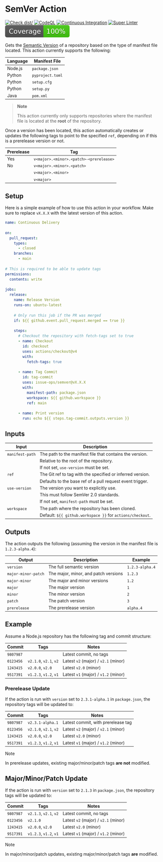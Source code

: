 # SemVer Action

[![Check dist/](https://github.com/issue-ops/semver/actions/workflows/check-dist.yml/badge.svg)](https://github.com/issue-ops/semver/actions/workflows/check-dist.yml)
[![CodeQL](https://github.com/issue-ops/semver/actions/workflows/codeql.yml/badge.svg)](https://github.com/issue-ops/semver/actions/workflows/codeql.yml)
[![Continuous Integration](https://github.com/issue-ops/semver/actions/workflows/continuous-integration.yml/badge.svg)](https://github.com/issue-ops/semver/actions/workflows/continuous-integration.yml)
[![Super Linter](https://github.com/issue-ops/semver/actions/workflows/super-linter.yml/badge.svg)](https://github.com/issue-ops/semver/actions/workflows/super-linter.yml)
[![Code Coverage](./badges/coverage.svg)](./badges/coverage.svg)

Gets the [Semantic Version](https://semver.org/) of a repository based on the
type of manifest file located. This action currently supports the following:

| Language | Manifest File    |
| -------- | ---------------- |
| Node.js  | `package.json`   |
| Python   | `pyproject.toml` |
| Python   | `setup.cfg`      |
| Python   | `setup.py`       |
| Java     | `pom.xml`        |

> **Note**
>
> This action currently only supports repositories where the manifest file is
> located at the **root** of the repository.

Once a version has been located, this action automatically creates or updates
the following tags to point to the specified `ref`, depending on if this is a
prerelease version or not.

| Prerelease | Tag                                     |
| ---------- | --------------------------------------- |
| Yes        | `v<major>.<minor>.<patch>-<prerelease>` |
| No         | `v<major>.<minor>.<patch>`              |
|            | `v<major>.<minor>`                      |
|            | `v<major>`                              |

## Setup

Here is a simple example of how to use this action in your workflow. Make sure
to replace `vX.X.X` with the latest version of this action.

```yml
name: Continuous Delivery

on:
  pull_request:
    types:
      - closed
    branches:
      - main

# This is required to be able to update tags
permissions:
  contents: write

jobs:
  release:
    name: Release Version
    runs-on: ubuntu-latest

    # Only run this job if the PR was merged
    if: ${{ github.event.pull_request.merged == true }}

    steps:
      # Checkout the repository with fetch-tags set to true
      - name: Checkout
        id: checkout
        uses: actions/checkout@v4
        with:
          fetch-tags: true

      - name: Tag Commit
        id: tag-commit
        uses: issue-ops/semver@vX.X.X
        with:
          manifest-path: package.json
          workspace: ${{ github.workspace }}
          ref: main

      - name: Print version
        run: echo ${{ steps.tag-commit.outputs.version }}
```

## Inputs

| Input           | Description                                                |
| --------------- | ---------------------------------------------------------- |
| `manifest-path` | The path to the manifest file that contains the version.   |
|                 | Relative to the root of the repository.                    |
|                 | If not set, `use-version` must be set.                     |
| `ref`           | The Git ref to tag with the specified or inferred version. |
|                 | Defaults to the base ref of a pull request event trigger.  |
| `use-version`   | The version you want to explicitly use.                    |
|                 | This must follow SemVer 2.0 standards.                     |
|                 | If not set, `manifest-path` must be set.                   |
| `workspace`     | The path where the repository has been cloned.             |
|                 | Default: `${{ github.workspace }}` for `actions/checkout`. |

## Outputs

The action outputs the following (assuming the version in the manifest file is
`1.2.3-alpha.4`):

| Output              | Description                          | Example         |
| ------------------- | ------------------------------------ | --------------- |
| `version`           | The full semantic version            | `1.2.3-alpha.4` |
| `major-minor-patch` | The major, minor, and patch versions | `1.2.3`         |
| `major-minor`       | The major and minor versions         | `1.2`           |
| `major`             | The major version                    | `1`             |
| `minor`             | The minor version                    | `2`             |
| `patch`             | The patch version                    | `3`             |
| `prerelease`        | The prerelease version               | `alpha.4`       |

## Example

Assume a Node.js repository has the following tag and commit structure:

| Commit    | Tags                   | Notes                                |
| --------- | ---------------------- | ------------------------------------ |
| `9807987` |                        | Latest commit, no tags               |
| `0123456` | `v2.1.0`, `v2.1`, `v2` | Latest `v2` (major) / `v2.1` (minor) |
| `1243415` | `v2.0.0`, `v2.0`       | Latest `v2.0` (minor)                |
| `9517391` | `v1.2.3`, `v1.2`, `v1` | Latest `v1` (major) / `v1.2` (minor) |

### Prerelease Update

If the action is run with `version` set to `2.3.1-alpha.1` in `package.json`,
the repository tags will be updated to:

| Commit    | Tags                   | Notes                                |
| --------- | ---------------------- | ------------------------------------ |
| `9807987` | `v2.3.1-alpha.1`       | Latest commit, with prerelease tag   |
| `0123456` | `v2.1.0`, `v2.1`, `v2` | Latest `v2` (major) / `v2.1` (minor) |
| `1243415` | `v2.0.0`, `v2.0`       | Latest `v2.0` (minor)                |
| `9517391` | `v1.2.3`, `v1.2`, `v1` | Latest `v1` (major) / `v1.2` (minor) |

> [!NOTE]
>
> In prerelease updates, existing major/minor/patch tags **are not** modified.

## Major/Minor/Patch Update

If the action is run with `version` set to `2.1.3` in `package.json`, the
repository tags will be updated to:

| Commit    | Tags                   | Notes                                |
| --------- | ---------------------- | ------------------------------------ |
| `9807987` | `v2.1.3`, `v2.1`, `v2` | Latest commit, no tags               |
| `0123456` | `v2.1.0`               | Latest `v2` (major) / `v2.1` (minor) |
| `1243415` | `v2.0.0`, `v2.0`       | Latest `v2.0` (minor)                |
| `9517391` | `v1.2.3`, `v1.2`, `v1` | Latest `v1` (major) / `v1.2` (minor) |

> [!NOTE]
>
> In major/minor/patch updates, existing major/minor/patch tags **are**
> modified.
